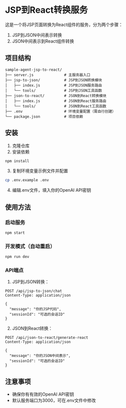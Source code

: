 # JSP到React转换服务

这是一个将JSP页面转换为React组件的服务，分为两个步骤：
1. JSP到JSON中间表示转换
2. JSON中间表示到React组件转换

## 项目结构

```
sample-agent-jsp-to-react/
├── server.js              # 主服务器入口
├── jsp-to-json/           # JSP到JSON转换模块
│   ├── index.js           # JSP到JSON服务路由
│   └── tools/             # JSP到JSON工具函数
├── json-to-react/         # JSON到React转换模块
│   ├── index.js           # JSON到React服务路由
│   └── tools/             # JSON到React工具函数
├── .env                   # 环境变量配置（需自行创建）
└── package.json           # 项目依赖
```

## 安装

1. 克隆仓库
2. 安装依赖
```bash
npm install
```
3. 复制环境变量示例文件并配置
```bash
cp .env.example .env
```
4. 编辑.env文件，填入你的OpenAI API密钥

## 使用方法

### 启动服务
```bash
npm start
```

### 开发模式（自动重启）
```bash
npm run dev
```

### API端点

1. JSP到JSON转换：
```
POST /api/jsp-to-json/chat
Content-Type: application/json

{
  "message": "你的JSP代码",
  "sessionId": "可选的会话ID"
}
```

2. JSON到React转换：
```
POST /api/json-to-react/generate-react
Content-Type: application/json

{
  "message": "你的JSON中间表示",
  "sessionId": "可选的会话ID"
}
```

## 注意事项

- 确保你有有效的OpenAI API密钥
- 默认服务端口为3000，可在.env文件中修改